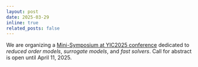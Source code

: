 ```yaml
---
layout: post
date: 2025-03-29
inline: true
related_posts: false
---
```


We are organizing a [Mini-Symposium at YIC2025 conference](https://yic2025.cimne.com/event/area/9972cba2-e87e-11ef-bb4e-000c29ddfc0c) dedicated to *reduced order models*, *surrogate models*, and *fast solvers*. Call for abstract is open until April 11, 2025. 